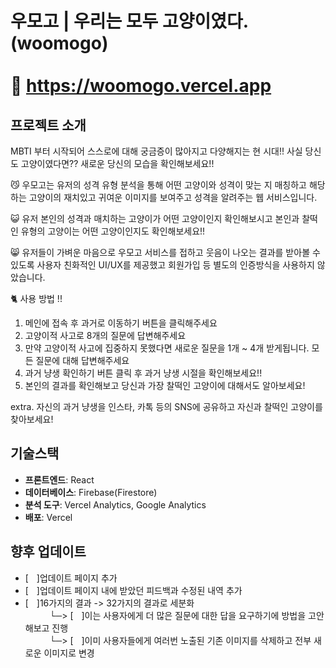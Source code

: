 # 우모고 | 우리는 모두 고양이였다. (woomogo)<br/><br/>🔗 https://woomogo.vercel.app

## 프로젝트 소개
MBTI 부터 시작되어 스스로에 대해 궁금증이 많아지고 다양해지는 현 시대!! 사실 당신도 고양이였다면?? 새로운 당신의 모습을 확인해보세요!!

😼 우모고는 유저의 성격 유형 분석을 통해 어떤 고양이와 성격이 맞는 지 매칭하고 해당하는 고양이의 재치있고 귀여운 이미지를 보여주고 성격을 알려주는 웹 서비스입니다.

😺 유저 본인의 성격과 매치하는 고양이가 어떤 고양이인지 확인해보시고 본인과 찰떡인 유형의 고양이는 어떤 고양이인지도 확인해보세요!!

😸 유저들이 가벼운 마음으로 우모고 서비스를 접하고 웃음이 나오는 결과를 받아볼 수 있도록 사용자 친화적인 UI/UX를 제공했고 회원가입 등 별도의 인증방식을 사용하지 않았습니다.

🐈 사용 방법 !!
1. 메인에 접속 후 과거로 이동하기 버튼을 클릭해주세요
2. 고양이적 사고로 8개의 질문에 답변해주세요
3. 만약 고양이적 사고에 집중하지 못했다면 새로운 질문을 1개 ~ 4개 받게됩니다. 모든 질문에 대해 답변해주세요
4. 과거 냥생 확인하기 버튼 클릭 후 과거 냥생 시절을 확인해보세요!!
5. 본인의 결과를 확인해보고 당신과 가장 찰떡인 고양이에 대해서도 알아보세요!

extra. 자신의 과거 냥생을 인스타, 카톡 등의 SNS에 공유하고 자신과 찰떡인 고양이를 찾아보세요!

## 기술스택
- **프론트엔드**: React
- **데이터베이스**: Firebase(Firestore)
- **분석 도구**: Vercel Analytics, Google Analytics
- **배포**: Vercel
  
## 향후 업데이트
- [ㅤ]업데이트 페이지 추가
- [ㅤ]업데이트 페이지 내에 받았던 피드백과 수정된 내역 추가
- [ㅤ]16가지의 결과 -> 32가지의 결과로 세분화<br/>
ㅤㅤㅤ└─> [ㅤ]이는 사용자에게 더 많은 질문에 대한 답을 요구하기에 방법을 고안해보고 진행<br/>
ㅤㅤㅤ└─> [ㅤ]이미 사용자들에게 여러번 노출된 기존 이미지를 삭제하고 전부 새로운 이미지로 변경
